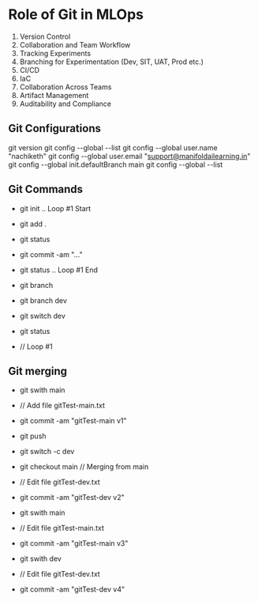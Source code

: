 # Role of Git in MLOps

1. Version Control
2. Collaboration and Team Workflow
3. Tracking Experiments
4. Branching for Experimentation (Dev, SIT, UAT, Prod etc.)
5. CI/CD
6. IaC
7. Collaboration Across Teams
8. Artifact Management
9. Auditability and Compliance

## Git Configurations

git version
git config --global --list
git config --global user.name "nachiketh"
git config --global user.email "support@manifoldailearning.in"
git config --global init.defaultBranch main
git config --global --list

## Git Commands

- git init
.. Loop #1 Start
- git add .
- git status
- git commit -am "..."
- git status
.. Loop #1 End

- git branch
- git branch dev
- git switch dev
- git status
- // Loop #1

## Git merging

- git swith main
- // Add file gitTest-main.txt
- git commit -am "gitTest-main v1"
- git push 

- git switch -c dev
- git checkout main // Merging from main
- // Edit file gitTest-dev.txt
- git commit -am "gitTest-dev v2"

- git swith main
- // Edit file gitTest-main.txt
- git commit -am "gitTest-main v3"

- git swith dev
- // Edit file gitTest-dev.txt
- git commit -am "gitTest-dev v4"

